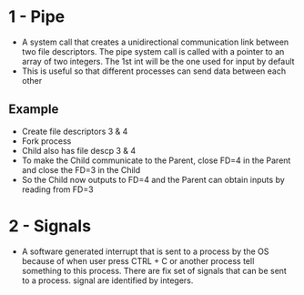 # 1 - Pipe
- A system call that creates a unidirectional communication link between two file descriptors. The pipe system call is called with a pointer to an array of two integers. The 1st int will be the one used for input by default
- This is useful so that different processes can send data between each other

## Example
- Create file descriptors 3 & 4
- Fork process
- Child also has file descp 3 & 4
- To make the Child communicate to the Parent, close FD=4 in the Parent and close the FD=3 in the Child
- So the Child now outputs to FD=4 and the Parent can obtain inputs by reading from FD=3

# 2 - Signals
- A software generated interrupt that is sent to a process by the OS because of when user press CTRL + C or another process tell something to this process. There are fix set of signals that can be sent to a process. signal are identified by integers.